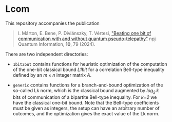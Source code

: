 # Lcom

This repository accompanies the publication

> I. Márton, E. Bene, P. Diviánszky, T. Vértesi, ["Beating one bit of communication with and without quantum pseudo-telepathy"](https://www.nature.com/articles/s41534-024-00874-1?utm_source=rct_congratemailt&utm_medium=email&utm_campaign=oa_20240822&utm_content=10.1038/s41534-024-00874-1) npj Quantum Information, **10**, 79 (2024).

There are two independent directories:

- `1bit2out` contains functions for heuristic optimization of the computation of the one-bit classical bound *L1bit* for a correlation Bell-type inequality defined by an $m\times n$ integer matrix *A*. 

- `generic` contains functions for a branch-and-bound optimization of the so-called Lk norm, which is the classical bound augmented by *log<sub>2 </sub>k* bits of communication of a bipartite Bell-type inequality. For *k=2* we have the classical one-bit bound. Note that the Bell-type coefficients must be given as integers, the setup can have an arbitrary number of outcomes, and the optimization gives the exact value of the Lk norm.
